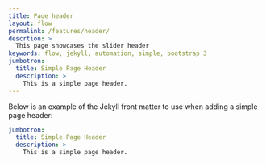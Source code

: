 ```yaml
---
title: Page header
layout: flow
permalink: /features/header/
descrtion: >
  This page showcases the slider header
keywords: flow, jekyll, automation, simple, bootstrap 3
jumbotron:
  title: Simple Page Header
  description: >
    This is a simple page header.
---
```


Below is an example of the Jekyll front matter to use when adding a simple page header:

```yaml
jumbotron:
  title: Simple Page Header
  description: >
    This is a simple page header.
```